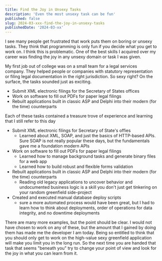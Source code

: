 ```yaml
---
title: Find the Joy in Unsexy Tasks
description: 'Even the most unsexy task can be fun'
published: false
slug: 2024-03-xxx-find-the-joy-in-unsexy-tasks
publishedDate: '2024-03-xx'
---
```


I see many people get frustrated that work puts them on boring or unsexy tasks. They think that programming is only fun if you decide what you get to work on. I think this is problematic. One of the best skills I acquired over my career was finding the joy in any unsexy domain or task I was given.

My first job out of college was on a small team for a legal services company. They helped people or companies with statutory representation or filing legal documentation in the right jurisdiction. So sexy right? On the surface, the tasks sounded just as exciting.

- Submit XML electronic filings for the Secretary of States offices
- Work on software to fill out PDFs for paper legal filings
- Rebuilt applications built in classic ASP and Delphi into their modern (for the time) counterparts

Each of these tasks contained a treasure trove of experience and learning that I still refer to this day

- Submit XML electronic filings for Secretary of State's offies
  - Learned about XML, SOAP, and just the basics of HTTP-based APIs. Sure SOAP is not really popular these days, but the fundamentals gave me a foundation modern APIs
- Work on software to fill out PDFs for paper legal filings
  - Learned how to manage background tasks and generate binary files for a web app
  - Learned how to build robust and flexible forms validation
- Rebuilt applications built in classic ASP and Delphi into their modern (for the time) counterparts
  - Reading old legacy applications to uncover behavior and undocumented business logic is a skill you don't just get tinkering on your random greenfield side-project
- Created and executed manual database deploy scripts
  - sure a more automated process would have been great, but I had to learn how to think about deployments, order of operations for data integrity, and no downtime deployments

There are many more examples, but the point should be clear. I would not have chosen to work on any of these, but the amount that I gained by doing them has made me the developer I am today. Being so entitled to think that you should only get to work on the high-value sexy greenfield application will make you limit you in the long run. So the next time you are handed that task that seems "beneath you" try to change your point of view and look for the joy in what you can learn from it.
